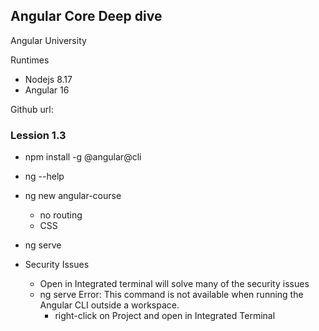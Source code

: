 ## Angular Core Deep dive

Angular University

Runtimes

- Nodejs 8.17
- Angular 16

Github url:

### Lession 1.3

- npm install -g @angular@cli
- ng --help
- ng new angular-course
  - no routing
  - CSS
- ng serve

- Security Issues
  - Open in Integrated terminal will solve many of the security issues
  - ng serve Error: This command is not available when running the Angular CLI outside a workspace.
    - right-click on Project and open in Integrated Terminal
